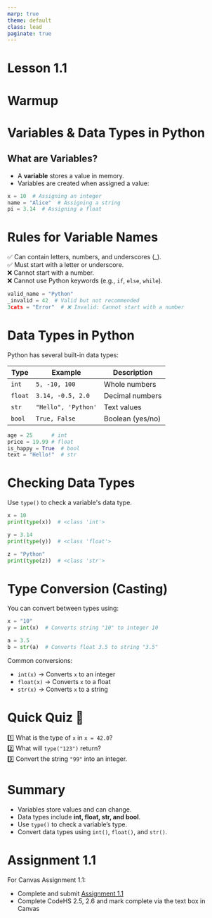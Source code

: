 ```yaml
---
marp: true
theme: default
class: lead
paginate: true
---
```


<!-- headingDivider: 1 -->
<!-- backgroundColor: black -->
<!-- class: invert -->

# Lesson 1.1

# Warmup

# Variables & Data Types in Python

## What are Variables?  
- A **variable** stores a value in memory.  
- Variables are created when assigned a value:  

```python
x = 10  # Assigning an integer
name = "Alice"  # Assigning a string
pi = 3.14  # Assigning a float
```

# Rules for Variable Names  

✅ Can contain letters, numbers, and underscores (_).  
✅ Must start with a letter or underscore.  
❌ Cannot start with a number.  
❌ Cannot use Python keywords (e.g., `if`, `else`, `while`).  

```python
valid_name = "Python"
_invalid = 42  # Valid but not recommended
3cats = "Error"  # ❌ Invalid: Cannot start with a number
```

# Data Types in Python

Python has several built-in data types:  

| Type | Example | Description |
|------|---------|-------------|
| `int` | `5, -10, 100` | Whole numbers |
| `float` | `3.14, -0.5, 2.0` | Decimal numbers |
| `str` | `"Hello", 'Python'` | Text values |
| `bool` | `True, False` | Boolean (yes/no) |

```python
age = 25      # int
price = 19.99 # float
is_happy = True  # bool
text = "Hello!"  # str
```

# Checking Data Types  

Use `type()` to check a variable's data type.  

```python
x = 10
print(type(x))  # <class 'int'>

y = 3.14
print(type(y))  # <class 'float'>

z = "Python"
print(type(z))  # <class 'str'>
```

# Type Conversion (Casting)  

You can convert between types using:  

```python
x = "10"
y = int(x)  # Converts string "10" to integer 10

a = 3.5
b = str(a)  # Converts float 3.5 to string "3.5"
```

Common conversions:  
- `int(x)` → Converts `x` to an integer  
- `float(x)` → Converts `x` to a float  
- `str(x)` → Converts `x` to a string  

# Quick Quiz 🎯  
1️⃣ What is the type of `x` in `x = 42.0`?  
2️⃣ What will `type("123")` return?  
3️⃣ Convert the string `"99"` into an integer.  

# Summary  
- Variables store values and can change.  
- Data types include **int, float, str, and bool**.  
- Use `type()` to check a variable’s type.  
- Convert data types using `int()`, `float()`, and `str()`.  

# Assignment 1.1

For Canvas Assignment 1.1:

- Complete and submit [Assignment 1.1](./files/assignment1_1.py)
- Complete CodeHS 2.5, 2.6 and mark complete via the text box in Canvas